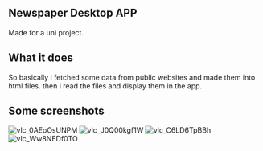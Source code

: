## Newspaper Desktop APP 
Made for a uni project.

## What it does
So basically i fetched some data from public websites and made them into html files. then i read the files and display them in the app.

## Some screenshots
![vlc_0AEoOsUNPM](https://user-images.githubusercontent.com/62220111/168693297-58b6daa3-228f-4c95-97de-9e07cea1c648.png)
![vlc_J0Q00kgf1W](https://user-images.githubusercontent.com/62220111/168693300-da272c20-6e9b-4869-ab57-09870c26924a.png)
![vlc_C6LD6TpBBh](https://user-images.githubusercontent.com/62220111/168693480-c14c6626-e5d2-4226-aa54-0e5d74336dbd.png)
![vlc_Ww8NEDf0TO](https://user-images.githubusercontent.com/62220111/168693482-064d9da1-7f44-438e-a644-21cc6eed55e1.png)
